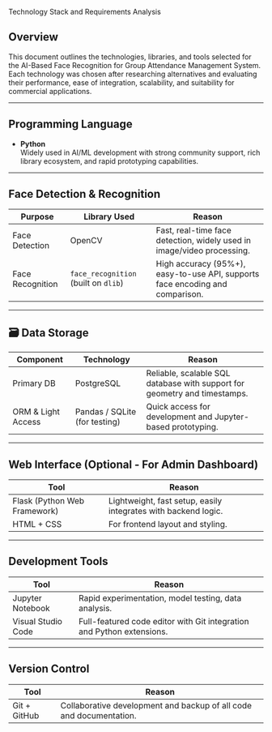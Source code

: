 Technology Stack and Requirements Analysis

##  Overview

This document outlines the technologies, libraries, and tools selected for the AI-Based Face Recognition for Group Attendance Management System. Each technology was chosen after researching alternatives and evaluating their performance, ease of integration, scalability, and suitability for commercial applications.

---

##  Programming Language

- **Python**  
  Widely used in AI/ML development with strong community support, rich library ecosystem, and rapid prototyping capabilities.

---

##  Face Detection & Recognition

| Purpose            | Library Used      | Reason                                                                 |
|--------------------|-------------------|------------------------------------------------------------------------|
| Face Detection     | OpenCV            | Fast, real-time face detection, widely used in image/video processing. |
| Face Recognition   | `face_recognition` (built on `dlib`) | High accuracy (95%+), easy-to-use API, supports face encoding and comparison. |

---

## 🗃 Data Storage

| Component          | Technology        | Reason                                                                 |
|--------------------|-------------------|------------------------------------------------------------------------|
| Primary DB         | PostgreSQL        | Reliable, scalable SQL database with support for geometry and timestamps. |
| ORM & Light Access | Pandas / SQLite (for testing) | Quick access for development and Jupyter-based prototyping. |

---

##  Web Interface (Optional - For Admin Dashboard)

| Tool               | Reason                                                                 |
|--------------------|------------------------------------------------------------------------|
| Flask (Python Web Framework) | Lightweight, fast setup, easily integrates with backend logic. |
| HTML + CSS         | For frontend layout and styling.                                       |

---

##  Development Tools

| Tool               | Reason                                                                 |
|--------------------|------------------------------------------------------------------------|
| Jupyter Notebook   | Rapid experimentation, model testing, data analysis.                  |
| Visual Studio Code | Full-featured code editor with Git integration and Python extensions. |

---

##  Version Control

| Tool       | Reason                                     |
|------------|--------------------------------------------|
| Git + GitHub | Collaborative development and backup of all code and documentation. |

